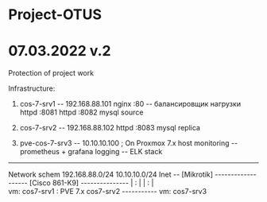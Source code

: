 # Project-OTUS
# 07.03.2022 v.2

Protection of project work

Infrastructure:

 1. cos-7-srv1 -- 192.168.88.101
        nginx :80	-- балансировщик нагрузки
        httpd :8081
        httpd :8082
        mysql source

 2. cos-7-srv2 -- 192.168.88.102
        httpd :8083
        mysql replica

 3. pve-cos-7-srv3 -- 10.10.10.100 ; On Proxmox 7.x host
        monitoring -- prometheus + grafana
        logging	   -- ELK stack

--------------------------------------------
Network schem
                     192.168.88.0/24                   10.10.10.0/24
Inet -- [Mikrotik] ------------------- [Cisco 861-K9] ---------------
                    |          :                             |
                    |          :                             |          
            vm: cos7-srv1      :                          PVE 7.x
                           cos7-srv2                    -----------
                        		                              vm: cos7-srv3

